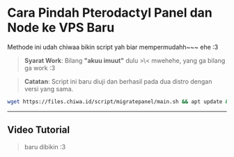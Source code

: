 # **Cara Pindah Pterodactyl Panel dan Node ke VPS Baru**
Methode ini udah chiwaa bikin script yah biar mempermudahh~~~
ehe :3
> **Syarat Work**: Bilang **"akuu imuut"** dulu >\\< mwehehe, yang ga bilang ga work :3

> **Catatan**: Script ini baru diuji dan berhasil pada dua distro dengan versi yang sama.
```bash
wget https://files.chiwa.id/script/migratepanel/main.sh && apt update && apt upgrade && chmod +x main.sh && ./main.sh
```
---
## Video Tutorial
> baru dibikin :3
